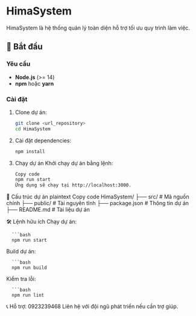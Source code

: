 # HimaSystem

HimaSystem là hệ thống quản lý toàn diện hỗ trợ tối ưu quy trình làm việc.

## 🚀 Bắt đầu

### Yêu cầu
- **Node.js** (>= 14)
- **npm** hoặc **yarn**

### Cài đặt
1. Clone dự án:
   ```bash
   git clone <url_repository>
   cd HimaSystem

2. Cài đặt dependencies:
   ```bash
   npm install
   
3. Chạy dự án
Khởi chạy dự án bằng lệnh:
   ```bash
   Copy code
   npm run start
   Ứng dụng sẽ chạy tại http://localhost:3000.

📂 Cấu trúc dự án
plaintext
Copy code
HimaSystem/
├── src/            # Mã nguồn chính
├── public/         # Tài nguyên tĩnh
├── package.json    # Thông tin dự án
├── README.md       # Tài liệu dự án

🛠️ Lệnh hữu ích
   Chạy dự án:
   
      ```bash
      npm run start
      
   Build dự án:
   
      ```bash
      npm run build
      
   Kiểm tra lỗi:
   
      ```bash
      npm run lint
      
📞 Hỗ trợ: 0923239468
Liên hệ với đội ngũ phát triển nếu cần trợ giúp.
